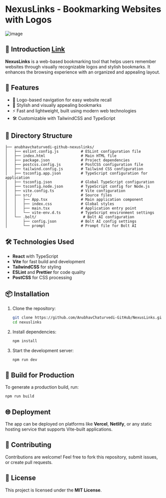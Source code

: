 # NexusLinks - Bookmarking Websites with Logos

![image](https://github.com/user-attachments/assets/a8fafab4-9d20-441d-a10f-28380d1f1416)

## 📌 Introduction [Link](https://silly-twilight-cd5aaf.netlify.app/)
**NexusLinks** is a web-based bookmarking tool that helps users remember websites through visually recognizable logos and stylish bookmarks. It enhances the browsing experience with an organized and appealing layout.

## 🚀 Features
- 📌 Logo-based navigation for easy website recall
- 🎨 Stylish and visually appealing bookmarks
- ⚡ Fast and lightweight, built using modern web technologies
- 🛠️ Customizable with TailwindCSS and TypeScript

## 📂 Directory Structure
```
├── anubhavchaturvedi-github-nexuslinks/
│   ├── eslint.config.js          # ESLint configuration file
│   ├── index.html                # Main HTML file
│   ├── package.json              # Project dependencies
│   ├── postcss.config.js         # PostCSS configuration file
│   ├── tailwind.config.js        # Tailwind CSS configuration
│   ├── tsconfig.app.json         # TypeScript configuration for application
│   ├── tsconfig.json             # Global TypeScript configuration
│   ├── tsconfig.node.json        # TypeScript config for Node.js
│   ├── vite.config.ts            # Vite configuration
│   ├── src/                      # Source files
│   │   ├── App.tsx               # Main application component
│   │   ├── index.css             # Global styles
│   │   ├── main.tsx              # Application entry point
│   │   └── vite-env.d.ts         # TypeScript environment settings
│   └── .bolt/                     # Bolt AI configuration
│       ├── config.json           # Bolt AI config settings
│       └── prompt                # Prompt file for Bolt AI
```

## 🛠️ Technologies Used
- **React** with TypeScript
- **Vite** for fast build and development
- **TailwindCSS** for styling
- **ESLint** and **Prettier** for code quality
- **PostCSS** for CSS processing

## 📦 Installation
1. Clone the repository:
   ```sh
   git clone https://github.com/AnubhavChaturvedi-GitHub/NexusLinks.git
   cd nexuslinks
   ```
2. Install dependencies:
   ```sh
   npm install
   ```
3. Start the development server:
   ```sh
   npm run dev
   ```

## 🔧 Build for Production
To generate a production build, run:
```sh
npm run build
```

## 🌐 Deployment
The app can be deployed on platforms like **Vercel**, **Netlify**, or any static hosting service that supports Vite-built applications.

## 🤝 Contributing
Contributions are welcome! Feel free to fork this repository, submit issues, or create pull requests.

## 📜 License
This project is licensed under the **MIT License**.


